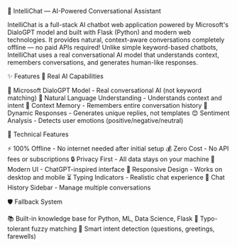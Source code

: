 🤖 IntelliChat — AI-Powered Conversational Assistant

IntelliChat is a full-stack AI chatbot web application powered by Microsoft's DialoGPT model and built with Flask (Python) and modern web technologies. It provides natural, context-aware conversations completely offline — no paid APIs required!
Unlike simple keyword-based chatbots, IntelliChat uses a real conversational AI model that understands context, remembers conversations, and generates human-like responses.

✨ Features
🧠 Real AI Capabilities

🤖 Microsoft DialoGPT Model - Real conversational AI (not keyword matching)
💬 Natural Language Understanding - Understands context and intent
🧵 Context Memory - Remembers entire conversation history
🎯 Dynamic Responses - Generates unique replies, not templates
😊 Sentiment Analysis - Detects user emotions (positive/negative/neutral)

🚀 Technical Features

⚡ 100% Offline - No internet needed after initial setup
💰 Zero Cost - No API fees or subscriptions
🔒 Privacy First - All data stays on your machine
🎨 Modern UI - ChatGPT-inspired interface
📱 Responsive Design - Works on desktop and mobile
⏳ Typing Indicators - Realistic chat experience
📜 Chat History Sidebar - Manage multiple conversations

🛡️ Fallback System

📚 Built-in knowledge base for Python, ML, Data Science, Flask
🎯 Typo-tolerant fuzzy matching
🔄 Smart intent detection (questions, greetings, farewells)
